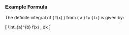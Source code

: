 ### Example Formula

The definite integral of \( f(x) \) from \( a \) to \( b \) is given by:

\[ \int_{a}^{b} f(x) \, dx \]
